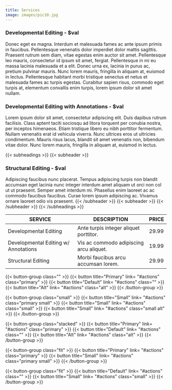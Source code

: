 ```yaml
---
title: Services
image: images/pic10.jpg
---
```

### Developmental Editing - $val

Donec eget ex magna. Interdum et malesuada fames ac ante ipsum primis in faucibus. Pellentesque venenatis dolor imperdiet dolor mattis sagittis. Praesent rutrum sem diam, vitae egestas enim auctor sit amet. Pellentesque leo mauris, consectetur id ipsum sit amet, fergiat. Pellentesque in mi eu massa lacinia malesuada et a elit. Donec urna ex, lacinia in purus ac, pretium pulvinar mauris. Nunc lorem mauris, fringilla in aliquam at, euismod in lectus. Pellentesque habitant morbi tristique senectus et netus et malesuada fames ac turpis egestas. Curabitur sapien risus, commodo eget turpis at, elementum convallis enim turpis, lorem ipsum dolor sit amet nullam.

### Developmental Editing with Annotations - $val

Lorem ipsum dolor sit amet, consectetur adipiscing elit. Duis dapibus rutrum facilisis. Class aptent taciti sociosqu ad litora torquent per conubia nostra, per inceptos himenaeos. Etiam tristique libero eu nibh porttitor fermentum. Nullam venenatis erat id vehicula viverra. Nunc ultrices eros ut ultricies condimentum. Mauris risus lacus, blandit sit amet venenatis non, bibendum vitae dolor. Nunc lorem mauris, fringilla in aliquam at, euismod in lectus. 

{{< subheadings >}}
  {{< subheader >}}

### Structural Editing - $val

Adipiscing faucibus nunc placerat. Tempus adipiscing turpis non blandit accumsan eget lacinia nunc integer interdum amet aliquam ut orci non col ut ut praesent. Semper amet interdum mi. Phasellus enim laoreet ac ac commodo faucibus faucibus. Curae lorem ipsum adipiscing ac. Vivamus ornare laoreet odio vis praesent.
  {{< /subheader >}}
  {{< subheader >}}
  {{< /subheader >}}
{{< /subheadings >}}

| SERVICE                              | DESCRIPTION                             | PRICE  |
| ------------------------------------ | --------------------------------------- | ------ |
| Developmental Editing                | Ante turpis integer aliquet porttitor.  | 29.99  |
| Developmental Editing w/ Annotations | Vis ac commodo adipiscing arcu aliquet. | 19.99  |
| Structural Editing                   | Morbi faucibus arcu accumsan lorem.     | 29.99  |

{{< button-group class="" >}}
    {{< button title="Primary" link= "#actions" class="primary" >}}
    {{< button title="Default" link= "#actions" class="" >}}
    {{< button title="Alt" link= "#actions" class="alt" >}}
{{< /button-group >}}

{{< button-group class="small" >}}
    {{< button title="Small" link= "#actions" class="primary small" >}}
    {{< button title="Small" link= "#actions" class="small" >}}
    {{< button title="Small" link= "#actions" class="small alt" >}}
{{< /button-group >}}

{{< button-group class="stacked" >}}
    {{< button title="Primary" link= "#actions" class="primary" >}}
    {{< button title="Default" link= "#actions" class="" >}}
    {{< button title="Alt" link= "#actions" class="alt" >}}
{{< /button-group >}}

{{< button-group class="fit" >}}
    {{< button title="Primary" link= "#actions" class="primary" >}}
    {{< button title="Small" link= "#actions" class="primary small" >}}
{{< /button-group >}}

{{< button-group class="fit" >}}
    {{< button title="Default" link= "#actions" class="" >}}
    {{< button title="Small" link= "#actions" class="small" >}}
{{< /button-group >}}